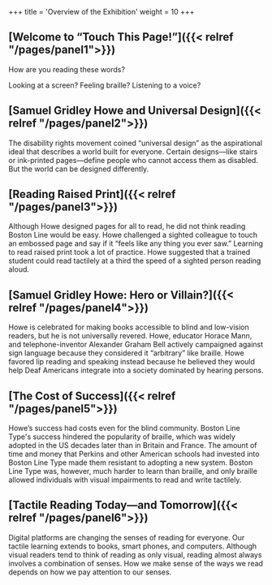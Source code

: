 
+++
title = 'Overview of the Exhibition'
weight = 10
+++

## [Welcome to “Touch This Page!”]({{< relref "/pages/panel1">}})

How are you reading these words?

Looking at a screen? Feeling braille? Listening to a voice?

## [Samuel Gridley Howe and Universal Design]({{< relref "/pages/panel2">}})

The disability rights movement coined “universal design” as the aspirational ideal that describes a world built for everyone. Certain designs—like stairs or ink-printed pages—define people who cannot access them as disabled. But the world can be designed differently.


## [Reading Raised Print]({{< relref "/pages/panel3">}})

Although Howe designed pages for all to read, he did not think reading Boston Line would be easy. Howe challenged a sighted colleague to touch an embossed page and say if it “feels like any thing you ever saw.” Learning to read raised print took a lot of practice. Howe suggested that a trained student could read tactilely at a third the speed of a sighted person reading aloud.

## [Samuel Gridley Howe: Hero or Villain?]({{< relref "/pages/panel4">}})

Howe is celebrated for making books accessible to blind and low-vision readers, but he is not universally revered. Howe, educator Horace Mann, and telephone-inventor Alexander Graham Bell actively campaigned against sign language because they considered it “arbitrary” like braille. Howe favored lip reading and speaking instead because he believed they would help Deaf Americans integrate into a society dominated by hearing persons.

## [The Cost of Success]({{< relref "/pages/panel5">}})

Howe’s success had costs even for the blind community. Boston Line Type's success hindered the popularity of braille, which was widely adopted in the US decades later than in Britain and France. The amount of time and money that Perkins and other American schools had invested into Boston Line Type made them resistant to adopting a new system. Boston Line Type was, however, much harder to learn than braille, and only braille allowed individuals with visual impairments to read and write tactilely.

## [Tactile Reading Today—and Tomorrow]({{< relref "/pages/panel6">}})

Digital platforms are changing the senses of reading for everyone. Our tactile learning extends to books, smart phones, and computers. Although visual readers tend to think of reading as only visual, reading almost always involves a combination of senses. How we make sense of the ways we read depends on how we pay attention to our senses.